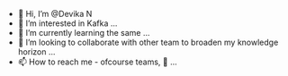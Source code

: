 - 👋 Hi, I’m @Devika N
- 👀 I’m interested in Kafka ...
- 🌱 I’m currently learning the same ...
- 💞️ I’m looking to collaborate with other team to broaden my knowledge horizon ...
- 📫 How to reach me - ofcourse teams, 📧 ...

<!---
pnl0ne26/pnl0ne26 is a ✨ special ✨ repository because its `README.md` (this file) appears on your GitHub profile.
You can click the Preview link to take a look at your changes.
--->
